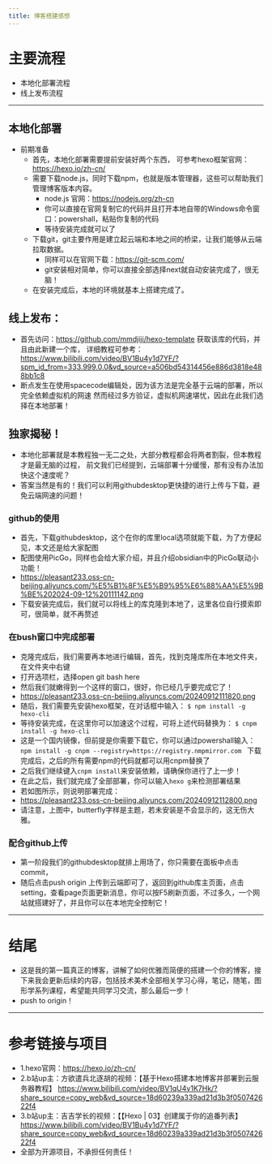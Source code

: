```yaml
---
title: 博客搭建感想
---
```

# 主要流程
 * 本地化部署流程
 * 线上发布流程
---
## 本地化部署
 * 前期准备
   * 首先，本地化部署需要提前安装好两个东西，
     可参考hexo框架官网：https://hexo.io/zh-cn/
   * 需要下载node.js，同时下载npm，也就是版本管理器，这些可以帮助我们管理博客版本内容。
     * node.js 官网：https://nodejs.org/zh-cn
     * 你可以直接在官网复制它的代码并且打开本地自带的Windows命令窗口：powershall，粘贴你复制的代码
     * 等待安装完成就可以了 
   * 下载git，git主要作用是建立起云端和本地之间的桥梁，让我们能够从云端拉取数据。
     * 同样可以在官网下载：https://git-scm.com/ 
     * git安装相对简单，你可以直接全部选择next就自动安装完成了，很无脑！
   * 在安装完成后，本地的环境就基本上搭建完成了。 
## 线上发布：
   * 首先访问：https://github.com/mmdjiji/hexo-template 获取该库的代码，并且由此新建一个库，
     详细教程可参考：https://www.bilibili.com/video/BV1Bu4y1d7YF/?spm_id_from=333.999.0.0&vd_source=a506bd54314456e886d3818e488bb1c8
   * 断点发生在使用spacecode编辑处，因为该方法是完全基于云端的部署，所以完全依赖虚拟机的网速
     然而经过多方验证，虚拟机网速堪忧，因此在此我们选择在本地部署！
## 独家揭秘！
   * 本地化部署就是本教程独一无二之处，大部分教程都会将两者割裂，但本教程才是最无脑的过程，
     前文我们已经提到，云端部署十分缓慢，那有没有办法加快这个速度呢？
   * 答案当然是有的！我们可以利用githubdesktop更快捷的进行上传与下载，避免云端网速的问题！
  ### github的使用
   * 首先，下载githubdesktop，这个在你的库里local选项就能下载，为了方便起见，本文还是给大家配图
   * 配图使用PicGo，同样也会给大家介绍，并且介绍obsidian中的PicGo联动小功能！
   * https://pleasant233.oss-cn-beijing.aliyuncs.com/%E5%B1%8F%E5%B9%95%E6%88%AA%E5%9B%BE%202024-09-12%20111142.png
   * 下载安装完成后，我们就可以将线上的库克隆到本地了，这里各位自行摸索即可，很简单，就不再赘述
  ### 在bush窗口中完成部署 
   * 克隆完成后，我们需要再本地进行编辑，首先，找到克隆库所在本地文件夹，在文件夹中右键
   * 打开选项栏，选择open git bash here
   * 然后我们就嫩得到一个这样的窗口，很好，你已经几乎要完成它了！
   * https://pleasant233.oss-cn-beijing.aliyuncs.com/20240912111820.png
   * 随后，我们需要先安装hexo框架，在对话框中输入：
   `$ npm install -g hexo-cli `
   * 等待安装完成，在这里你可以加速这个过程，可将上述代码替换为：
   `$ cnpm install -g hexo-cli`
   * 这是一个国内镜像，但前提是你需要下载它，你可以通过powershall输入：
   `npm install -g cnpm --registry=https://registry.nmpmirror.com `
   下载完成后，之后的所有需要npm的代码就都可以用cnpm替换了
   * 之后我们继续键入`cnpm install`来安装依赖，请确保你进行了上一步！
   * 在此之后，我们就完成了全部部署，你可以输入`hexo g`来检测部署结果
   * 若如图所示，则说明部署完成：
   * https://pleasant233.oss-cn-beijing.aliyuncs.com/20240912112800.png
   * 请注意，上图中，butterfly字样是主题，若未安装是不会显示的，这无伤大雅。
  ### 配合github上传
   * 第一阶段我们的githubdesktop就排上用场了，你只需要在面板中点击commit，
   * 随后点击push origin 上传到云端即可了，返回到github库主页面，点击setting，查看page页面更新消息，你可以按F5刷新页面，不过多久，一个网站就搭建好了，并且你可以在本地完全控制它！
---
# 结尾
   * 这是我的第一篇真正的博客，讲解了如何优雅而简便的搭建一个你的博客，接下来我会更新后续的内容，包括技术美术全部相关学习心得，笔记，随笔，图形学系列课程，希望能共同学习交流，那么最后一步！
   * push to origin！
---
# 参考链接与项目
 * 1.hexo官网：https://hexo.io/zh-cn/
 * 2.b站up主：方欲遣兵北逐胡的视频：【基于Hexo搭建本地博客并部署到云服务器教程】 https://www.bilibili.com/video/BV1qU4y1K7Hk/?share_source=copy_web&vd_source=18d60239a339ad21d3b3f050742622f4
 * 3.b站up主：吉吉学长的视频：【【Hexo | 03】创建属于你的追番列表】 https://www.bilibili.com/video/BV1Bu4y1d7YF/?share_source=copy_web&vd_source=18d60239a339ad21d3b3f050742622f4
 * 全部为开源项目，不承担任何责任！